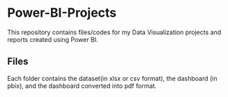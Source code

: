 
# Power-BI-Projects
This repository contains files/codes for my Data Visualization projects and reports created using Power BI.

## Files
Each folder contains the dataset(in xlsx or csv format), the dashboard (in pbix), and the dashboard converted into pdf format.
